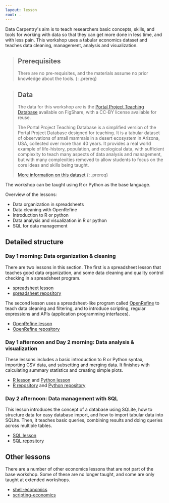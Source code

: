 ```yaml
---
layout: lesson
root: .
---
```


Data Carpentry's aim is to teach researchers basic concepts, skills, and tools for working with data so that they can get more done in less time, and with less pain. This workshop uses a tabular economics dataset and teaches data cleaning, management, analysis and visualization.


> ## Prerequisites
>
> There are no pre-requisites, and the materials assume no prior knowledge about the tools.
{: .prereq}

> ## Data
>
> The data for this workshop are is the [Portal Project Teaching Database](https://figshare.com/articles/Portal_Project_Teaching_Database/1314459) available on FigShare, with a CC-BY license available for reuse.
>
> The Portal Project Teaching Database is a simplified version of the Portal
> Project Database designed for teaching. It is a tabular dataset of observations
> of small mammals in a desert ecosystem in Arizona, USA, collected over more than 40 years.
> It provides a real world example of
> life-history, population, and ecological data, with sufficient complexity to
> teach many aspects of data analysis and management, but with many complexities
> removed to allow students to focus on the core ideas and skills being taught.
>
> [More information on this dataset](data)
{: .prereq}

The workshop can be taught using R or Python as the base language.

Overview of the lessons:

  * Data organization in spreadsheets
  * Data cleaning with OpenRefine
  * Introduction to R or python
  * Data analysis and visualization in R or python
  * SQL for data management

## Detailed structure

### Day 1 morning: Data organization & cleaning

There are two lessons in this section. The first is a spreadsheet lesson that teaches  good data organization, and some data cleaning and quality control checking in a spreadsheet program.

  * [spreadsheet lesson](http://economics-datacarpentry.github.io/spreadsheet-economics-lesson/)
  * [spreadsheet repository](https://github.com/economics-datacarpentry/spreadsheet-economics-lesson)

The second lesson uses a spreadsheet-like program called [OpenRefine](http://openrefine.org/) to teach data cleaning and filtering, and to introduce scripting, regular expressions and APIs (application programming interfaces).

  * [OpenRefine lesson](http://economics-datacarpentry.github.io/OpenRefine-economics-lesson/)
  * [OpenRefine repository](https://github.com/economics-datacarpentry/OpenRefine-economics-lesson)

### Day 1 afternoon and Day 2 morning: Data analysis & visualization

These lessons includes a basic introduction to R or Python syntax, importing CSV data, and subsetting and merging data. It finishes with calculating summary statistics and creating simple plots.

  * [R lesson](http://economics-datacarpentry.github.io/R-economics-lesson/) and [Python lesson](http://economics-datacarpentry.github.io/python-economics-lesson/)
  * [R repository](https://github.com/economics-datacarpentry/R-economics-lesson) and [Python repository](https://github.com/economics-datacarpentry/python-economics-lesson)


### Day 2 afternoon: Data management with SQL

This lesson introduces the concept of a database using SQLite, how to structure data for easy database import, and how to import tabular data into SQLite. Then, it teaches basic queries, combining results and doing queries across multiple tables.  

  * [SQL lesson](https://economics-datacarpentry.github.io/sql-economics-lesson/)
  * [SQL repository](https://github.com/economics-datacarpentry/sql-economics-lesson)

## Other lessons

There are a number of other economics lessons that are not part of the base workshop. Some of these are no longer taught, and some are only taught at extended workshops.

  * [shell-economics](https://github.com/economics-datacarpentry/shell-economics-lesson)
  * [scripting-economics](https://github.com/economics-datacarpentry/scripting-economics-lesson)
